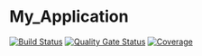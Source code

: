 # My_Application
[![Build Status](https://travis-ci.com/ankopein/My_Application.svg?branch=master)](https://travis-ci.com/ankopein/My_Application) 
[![Quality Gate Status](https://sonarcloud.io/api/project_badges/measure?project=My_Application&metric=alert_status)](https://sonarcloud.io/dashboard?id=My_Application)
[![Coverage](https://sonarcloud.io/api/project_badges/measure?project=My_Application&metric=coverage)](https://sonarcloud.io/dashboard?id=My_Application)
